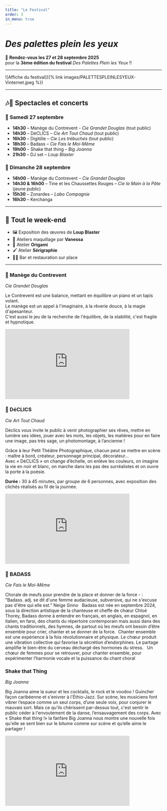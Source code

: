 ```yaml
---
title: "Le Festival"
order: 3
in_menu: true
---
```

# _Des palettes plein les yeux_  

🤩 **Rendez-vous les 27 et 28 septembre 2025**  
pour la **3ème édition du festival** _Des Palettes Plein les Yeux_ !!  

---

![Affiche du festival]({% link images/PALETTESPLEINLESYEUX-Vinternet.jpeg %})  

---

## 🎶🥳 Spectacles et concerts  

### 📅 Samedi 27 septembre
- **14h30** – Manège du Contrevent -  _Cie Grandet Douglas_ (tout public)  
- **14h30** – DéCLICS – _Cie Art Tout Chaud_ (tout public)  
- **16h30** – Digitôle – _Cie Les trébuchés_ (tout public)  
- **18h30** – Badass – _Cie Fais le Moi-Même_  
- **19h00** – Shake that thing – _Big Joanna_  
- **21h30** – DJ set – _Loup Blaster_  

### 📅 Dimanche 28 septembre
- **14h00** – Manège du Contrevent – _Cie Grandet Douglas_  
- **14h30 & 16h00** – Tine et les Chaussettes Rouges – _Cie la Main à la Pâte_ (jeune public)  
- **15h30** – Zonardes – _Labo Compagnie_  
- **16h30** – Kerchanga  

---

## 🎨 Tout le week-end
- 🖼️ Exposition des œuvres de **Loup Blaster**  
- 💄 Ateliers maquillage par **Vanessa**  
- 🐸 Atelier **Origami**  
- 🖌️ Atelier **Sérigraphie**  
-  🍻🥙 Bar et restauration sur place  

--- 

### 🎠 Manège du Contrevent  
*Cie Grandet Douglas*  


Le Contrevent est une balance, mettant en équilibre un piano et un tapis volant.  
Le manège est un appel à l'imaginaire, à la rêverie douce, à la magie d'apesanteur.  
C'est aussi le jeu de la recherche de l'équilibre, de la stabilité, c'est fragile et hypnotique.  

<iframe width="400" height="225" src="https://www.youtube.com/embed/OWNU5AgLKx4" frameborder="0" allowfullscreen></iframe>  



### 📸 DéCLICS  
*Cie Art Tout Chaud*  


Déclics vous invite le public à venir photographier ses rêves, mettre en lumière ses idées, jouer avec les mots, les objets, les matières pour en faire une image, pas très sage, un photomontage, à l’ancienne !  

Grâce à leur Petit Théâtre Photographique, chacun peut se mettre en scène : maître à bord, créateur, personnage principal, décorateur…  
Avec « DéCLICS » on change d’échelle, on enlève les couleurs, on imagine la vie en noir et blanc, on marche dans les pas des surréalistes et on ouvre la porte à la poésie.  



**Durée :** 30 à 45 minutes, par groupe de 6 personnes, avec exposition des clichés réalisés au fil de la journée.  

<iframe width="400" height="225" src="https://www.youtube.com/embed/Yrvs308uBKk" frameborder="0" allowfullscreen></iframe> 

### 📸 BADASS
*Cie Fais le Moi-Même*  

Chorale de meufs pour prendre de la place et donner de la force - : 
 
"Badass. adj.
se dit d'une femme audacieuse, subversive, qui ne s'excuse pas d'être qui elle est." Neige Sinno
 
Badass est née en septembre 2024, sous la direction artistique de la chanteuse et cheffe de chœur Chloé Thorey,
Badass donne à entendre en français, en anglais, en espagnol, en italien, en farsi, des chants du répertoire contemporain mais aussi dans des chants traditionnels, des hymnes, de partout où les meufs ont besoin d’être ensemble pour crier, chanter et se donner de la force.
​
Chanter ensemble est une expérience à la fois révolutionnaire et physique. Le chœur produit une vibration collective qui favorise la sécrétion d’endorphines. Le partage amplifie le bien-être du cerveau déchargé des hormones du stress.
 
Un chœur de femmes pour se retrouver, pour chanter ensemble, pour expérimenter l’harmonie vocale et la puissance du chant choral

### Shake that Thing 
*Big Joanna*  

Big Joanna aime la sueur et les cocktails, le rock et le voodoo ! 
Guincher façon caribéenne et s'enivrer à l'Éthio-Jazz. Sur scène, les musiciens font vibrer l’espace comme un seul corps, d’une seule voix, pour conjurer le mauvais sort. Mais ce qu'ils chérissent par-dessus tout, c'est sentir le public céder à l'envoutement de la danse, l’ensauvagement des corps. Avec « Shake that thing !» la fanfare Big Joanna nous montre une nouvelle fois qu'elle se sent bien sur le bitume comme sur scène et qu’elle aime le partager !
 

<iframe width="400" height="225" src="https://youtu.be/KB-ToIlrs_c?feature=shared" frameborder="0" allowfullscreen></iframe> 